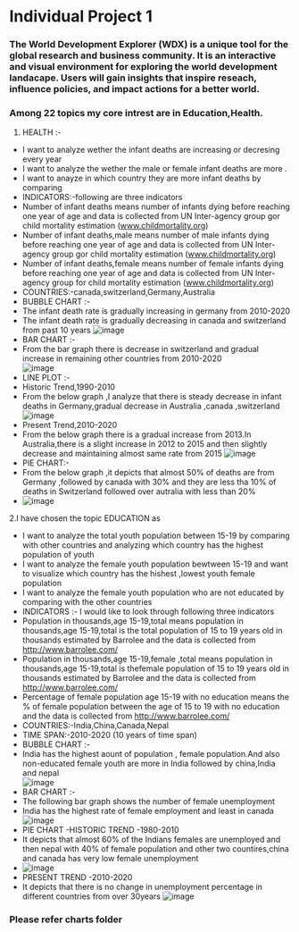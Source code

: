 # Individual Project 1
### The World Development Explorer (WDX) is a unique tool for the global research and business community. It is an interactive and visual environment for exploring the world development landacape. Users will gain insights that inspire reseach, influence policies, and impact actions for a better world.
### Among 22 topics my core intrest are in  Education,Health.
1. HEALTH :- 
- I want to analyze wether the infant deaths are increasing or decresing every year 
- I want to analyze the wether the male or female infant deaths are more .
- I want to anayze in which country they are more infant deaths by comparing 
- INDICATORS:-following are three indicators 
- Number of infant deaths means number of infants dying before reaching one year of age and data is collected from UN Inter-agency group gor child mortality    estimation  (www.childmortality.org)
- Number of infant deaths,male means number of male infants dying before reaching one year of age and data is collected from UN Inter-agency group gor child   mortality estimation   (www.childmortality.org)
- Number of infant deaths,female means number of female infants dying before reaching one year of age and data is collected from UN Inter-agency group for     child mortality  estimation   (www.childmortality.org)
- COUNTRIES:-canada,switzerland,Germany,Australia 
 - BUBBLE CHART :-
 - The infant death rate is gradually increasing in germany from 2010-2020 
 - The infant death rate is gradually decreasing in canada and switzerland from past 10 years 
   ![image](https://user-images.githubusercontent.com/37033871/112853695-1dc8ad00-907b-11eb-8673-ab87e0222c80.png)
- BAR CHART :-
- From the bar graph there is decrease in switzerland and gradual increase in remaining other countries from 2010-2020  
  ![image](https://user-images.githubusercontent.com/37033871/112855391-be6b9c80-907c-11eb-81bd-b5d61699ab97.png)
- LINE PLOT :- 
- Historic Trend,1990-2010 
- From the below graph ,I analyze that there is steady decrease in infant deaths in Germany,gradual decrease in Australia ,canada ,switzerland   
  ![image](https://user-images.githubusercontent.com/37033871/112857067-78173d00-907e-11eb-867f-15baf8cd78c0.png)
-  Present Trend,2010-2020
-  From the below graph there is a gradual increase from 2013.In Australia,there is a slight increase in 2012 to 2015 and then slightly decrease and            maintaining almost same rate from 2015
   ![image](https://user-images.githubusercontent.com/37033871/112859223-9da54600-9080-11eb-96c1-ed99d9781f7a.png)
- PIE CHART:- 
- From the below graph ,it depicts that almost 50% of deaths are from Germany ,followed by canada with 30% and they are less tha 10% of deaths in Switzerland   followed over autralia with less than 20%  
- ![image](https://user-images.githubusercontent.com/37033871/112859604-fc6abf80-9080-11eb-9a50-7f3ca591bf95.png)



2.I have chosen the topic EDUCATION as 
- I want to analyze the total youth population between 15-19 by comparing with other countries and analyzing which country has the highest population of youth 
- I want to analyze the female youth population bewtween 15-19 and want to visualize which country has the hishest ,lowest youth female population
- I want to analyze the female youth population who are not educated by comparing with the other countries   
- INDICATORS :- I would like to look through following three indicators
- Population in thousands,age 15-19,total means population in thousands,age 15-19,total is the total population of 15 to 19 years old in thousands estimated by Barrolee and the data is collected from http://www.barrolee.com/
- Population in thousands,age 15-19,female ,total means population in thousands,age 15-19,total is thefemale population of 15 to 19 years old in thousands estimated by Barrolee and the data is collected from http://www.barrolee.com/
- Percentage of female population age 15-19 with no education means the % of female population between the age of 15 to 19 with no education and the data is collected from http://www.barrolee.com/
- COUNTRIES:-India,China,Canada,Nepal
- TIME SPAN:-2010-2020 (10 years of time span)
- BUBBLE CHART :-
- India has the highest aount of population , female population.And also non-educated female youth are more in India followed by china,India and nepal  
  ![image](https://user-images.githubusercontent.com/37033871/112851222-c4f81500-9078-11eb-95b8-906e18af516f.png)
- BAR CHART :- 
- The following bar graph shows the number of female unemployment 
- India has the highest rate of female employment and least in canada 
  ![image](https://user-images.githubusercontent.com/37033871/112851527-10aabe80-9079-11eb-877c-f974125ba617.png)
- PIE CHART -HISTORIC TREND -1980-2010
- It depicts that almost 60% of the Indians females are unemployed and then nepal with 40% of female population and other two countires,china and canada has   very low female unemployment 
- ![image](https://user-images.githubusercontent.com/37033871/112863262-aac43400-9084-11eb-8043-8f26be6cb3cd.png)
- PRESENT TREND -2010-2020
- It depicts that there is no change in unemployment percentage in different countries from over 30years 
  ![image](https://user-images.githubusercontent.com/37033871/112863739-29b96c80-9085-11eb-8f8f-67d2bab9145e.png)

### Please refer charts folder 

  







   







  




